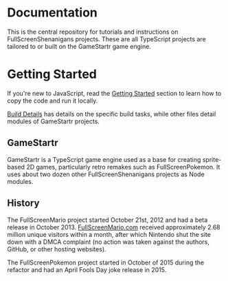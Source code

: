 # Documentation

This is the central repository for tutorials and instructions on FullScreenShenanigans projects.
These are all TypeScript projects are tailored to or built on the GameStartr game engine.


# Getting Started

If you're new to JavaScript, read the [Getting Started](https://github.com/FullScreenShenanigans/Documentation/blob/master/Getting%20Started.md) section to learn how to copy the code and run it locally.

[Build Details](https://github.com/FullScreenShenanigans/Documentation/blob/master/Build%20Details.md) has details on the specific build tasks, while other files detail modules of GameStartr projects.

## GameStartr

GameStartr is a TypeScript game engine used as a base for creating sprite-based 2D games, particularly retro remakes such as FullScreenPokemon.
It uses about two dozen other FullScreenShenanigans projects as Node modules.


## History

The FullScreenMario project started October 21st, 2012 and had a beta release in October 2013.
[FullScreenMario.com](http://www.fullscreenmario.com) received approximately 2.68 million unique visitors within a month, after which Nintendo shut the site down with a DMCA complaint (no action was taken against the authors, GitHub, or other hosting websites).


The FullScreenPokemon project started in October of 2015 during the refactor and had an April Fools Day joke release in 2015.

## 

